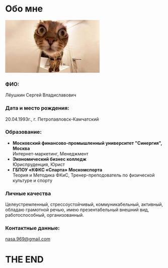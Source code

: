 # Обо мне

![Точно я](img/about_me.jpg)

### ФИО:
Лёушкин Сергей Владиславович

### Дата и место рождения:
20.04.1993г., г. Петропавловск-Камчатский

### Образование:

* **Московский финансово-промышленный университет "Синергия", Москва**  
Интернет-маркетинг, Менеджмент
* **Экономический бизнес колледж**  
Юриспруденция, Юрист
* **ГБПОУ «КФКС «Спарта» Москомспорта**  
Теория и Методика ФКиС, Тренер-преподователь по физической культуре и спорту

### Личные качества
Целеустремленный, стрессоустойчивый, коммуникабельный, активный, обладаю грамотной речью, имею презентабельный внешний вид, работоспособный, организованный.

### Контактные данные:
nasa.969@gmail.com

# THE END
